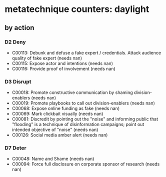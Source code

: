 # metatechnique counters: daylight

## by action


### D2 Deny
* C00113: Debunk and defuse a fake expert / credentials. Attack audience quality of fake expert (needs nan)
* C00115: Expose actor and intentions (needs nan)
* C00116: Provide proof of involvement (needs nan)

### D3 Disrupt
* C00018: Promote constructive communication by shaming division-enablers (needs nan)
* C00019: Promote playbooks to call out division-enablers (needs nan)
* C00068: Expose online funding as fake (needs nan)
* C00069: Mark clickbait visually (needs nan)
* C00081: Discredit by pointing out the "noise" and informing public that "flooding" is a technique of disinformation campaigns; point out intended objective of "noise" (needs nan)
* C00126: Social media amber alert (needs nan)

### D7 Deter
* C00048: Name and Shame (needs nan)
* C00094: Force full disclosure on corporate sponsor of research (needs nan)
